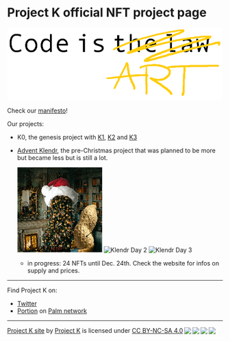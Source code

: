 # Project K official NFT project page

![Code is ART](/project-k-manifesto/code%20is%20art.png)

Check our [manifesto](project-k-manifesto)!

Our projects:

- K0, the genesis project with [K1](https://portion.io/app.html#exchange?ID=QmcudkUaqDSrJbxopYHejHxzHfAGE77487PBczwrv4i84q&chainID=11297108109), [K2](https://portion.io/app.html#exchange?ID=QmUfS8osdpsBufHHcxCrufDHtcmuwXKqSPG9jMiSPW9CG5&chainID=11297108109) and [K3](https://portion.io/app.html#exchange?ID=QmSSKRkJ4kpSifQXLcYhiGTLNfTEtrSEHBpgJXZ7q2WTZd&chainID=11297108109)
- [Advent Klendr](Klendr), the pre-Christmas project that was planned to be more but became less but is still a lot.

  ![Klendr Day 1](Klendr/day1_thumb.png) ![Klendr Day 2](day2_thumb.png) ![Klendr Day 3](day3_thumb.png)


  - in progress: 24 NFTs until Dec. 24th. Check the website for infos on supply and prices.

---

Find Project K on:

- [Twitter](https://twitter.com/KProjectOffical)
- [Portion](https://portion.io/nft-marketplace?category=digital&collection=&artist=ProjectK&chains=Palm&sortBy=newest) on [Palm network](https://palm.io/)

---
<p xmlns:cc="http://creativecommons.org/ns#" xmlns:dct="http://purl.org/dc/terms/"><a property="dct:title" rel="cc:attributionURL" href="https://kprojectoffical.github.io/">Project K site</a> by <a rel="cc:attributionURL dct:creator" property="cc:attributionName" href="https://github.com/KProjectOffical/">Project K</a> is licensed under <a href="http://creativecommons.org/licenses/by-nc-sa/4.0/?ref=chooser-v1" target="_blank" rel="license noopener noreferrer" style="display:inline-block;">CC BY-NC-SA 4.0<img style="height:22px!important;margin-left:3px;vertical-align:text-bottom;" src="https://mirrors.creativecommons.org/presskit/icons/cc.svg?ref=chooser-v1"><img style="height:22px!important;margin-left:3px;vertical-align:text-bottom;" src="https://mirrors.creativecommons.org/presskit/icons/by.svg?ref=chooser-v1"><img style="height:22px!important;margin-left:3px;vertical-align:text-bottom;" src="https://mirrors.creativecommons.org/presskit/icons/nc.svg?ref=chooser-v1"><img style="height:22px!important;margin-left:3px;vertical-align:text-bottom;" src="https://mirrors.creativecommons.org/presskit/icons/sa.svg?ref=chooser-v1"></a></p>
